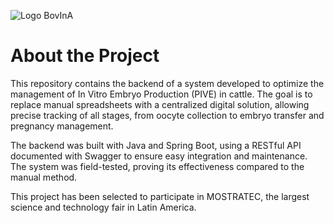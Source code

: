 ![Logo BovInA](https://i.imgur.com/Zz12av5.png)

<h1 align="left"> About the Project </h1>

This repository contains the backend of a system developed to optimize the management of In Vitro Embryo Production (PIVE) in cattle. The goal is to replace manual spreadsheets with a centralized digital solution, allowing precise tracking of all stages, from oocyte collection to embryo transfer and pregnancy management.

The backend was built with Java and Spring Boot, using a RESTful API documented with Swagger to ensure easy integration and maintenance. The system was field-tested, proving its effectiveness compared to the manual method.

This project has been selected to participate in MOSTRATEC, the largest science and technology fair in Latin America.

